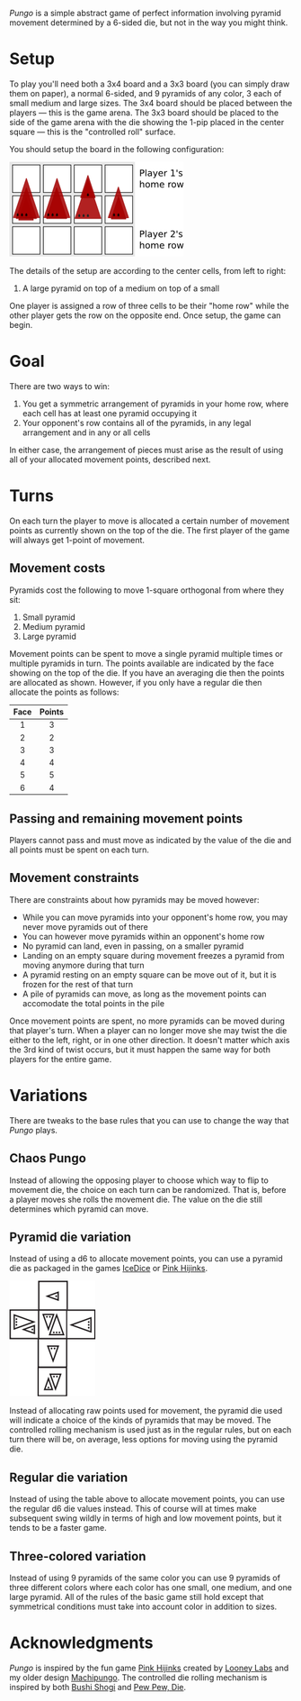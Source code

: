 *Pungo* is a simple abstract game of perfect information involving pyramid movement determined by a 6-sided die, but not in the way you might think.

Setup
=====

To play you'll need both a 3x4 board and a 3x3 board (you can simply draw them on paper), a normal 6-sided, and 9 pyramids of any color, 3 each of small medium and large sizes.  The 3x4 board should be placed between the players —  this is the game arena.  The 3x3 board should be placed to the side of the game arena with the die showing the 1-pip placed in the center square —  this is the "controlled roll" surface.

You should setup the board in the following configuration:

![todo](https://raw.githubusercontent.com/fogus/spiel/master/pyramidenspiel/pungo/graphics/pungo-setup.png)

The details of the setup are according to the center cells, from left to right:

 1. A large pyramid on top of a medium on top of a small

One player is assigned a row of three cells to be their "home row" while the other player gets the row on the opposite end.  Once setup, the game can begin.

Goal
====

There are two ways to win:

 1. You get a symmetric arrangement of pyramids in your home 
    row, where each cell has at least one pyramid occupying it
 2. Your opponent's row contains all of the pyramids, in any
    legal arrangement and in any or all cells

In either case, the arrangement of pieces must arise as the result of using all of your allocated movement points, described next.

Turns
=====

On each turn the player to move is allocated a certain number of movement points as currently shown on the top of the die. The first player of the game will always get 1-point of movement. 

## Movement costs

Pyramids cost the following to move 1-square orthogonal from where they sit:

 1. Small pyramid
 2. Medium pyramid
 3. Large pyramid

Movement points can be spent to move a single pyramid multiple times or multiple pyramids in turn.  The points available are indicated by the face showing on the top of the die.  If you have an averaging die then the points are allocated as shown.  However, if you only have a regular die then allocate the points as follows:

 Face | Points 
 :---: | :---:
  1 | 3
  2 | 2
  3 | 3
  4 | 4
  5 | 5
  6 | 4

## Passing and remaining movement points

Players cannot pass and must move as indicated by the value of the die and all points must be spent on each turn.

## Movement constraints

There are constraints about how pyramids may be moved however:

 * While you can move pyramids into your opponent's home row, 
   you may never move pyramids out of there
 * You can however move pyramids within an opponent's home row
 * No pyramid can land, even in passing, on a smaller pyramid
 * Landing on an empty square during movement freezes a pyramid 
   from moving anymore during that turn
 * A pyramid resting on an empty square can be move out of it, 
   but it is frozen for the rest of that turn
 * A pile of pyramids can move, as long as the movement points
   can accomodate the total points in the pile

Once movement points are spent, no more pyramids can be moved during that player's turn.  When a player can no longer move she may twist the die either to the left, right, or in one other direction.  It doesn't matter which axis the 3rd kind of twist occurs, but it must happen the same way for both players for the entire game.

Variations
==========

There are tweaks to the base rules that you can use to change the way that *Pungo* plays.

## Chaos Pungo

Instead of allowing the opposing player to choose which way to flip to movement die, the choice on each turn can be randomized.  That is, before a player moves she rolls the movement die.  The value on the die still determines which pyramid can move.

## Pyramid die variation

Instead of using a d6 to allocate movement points, you can use a pyramid die as packaged in the games [IceDice](http://www.looneylabs.com/games/icedice) or [Pink Hijinks](http://www.looneylabs.com/games/pink-hijinks).

![pyramid-die](https://raw.githubusercontent.com/fogus/spiel/master/pyramidenspiel/graphics/png/pyramid-die-faces.png)

Instead of allocating raw points used for movement, the pyramid die used will indicate a choice of the kinds of pyramids that may be moved.  The controlled rolling mechanism is used just as in the regular rules, but on each turn there will be, on average, less options for moving using the pyramid die.

## Regular die variation

Instead of using the table above to allocate movement points, you can use the regular d6 die values instead.  This of course will at times make subsequent swing wildly in terms of high and low movement points, but it tends to be a faster game.

## Three-colored variation

Instead of using 9 pyramids of the same color you can use 9 pyramids of three different colors where each color has one small, one medium, and one large pyramid.  All of the rules of the basic game still hold except that symmetrical conditions must take into account color in addition to sizes.

Acknowledgments
===============

*Pungo* is inspired by the fun game [Pink Hijinks](http://www.looneylabs.com/games/pink-hijinks) created by [Looney Labs](http://www.looneylabs.com) and my older design [Machipungo](https://github.com/fogus/spiel/tree/master/taschenspiele/machipongo).  The controlled die rolling mechanism is inspired by both [Bushi Shogi](http://boardgamegeek.com/boardgame/15874/bushi-shogi) and [Pew Pew, Die](http://icehousegames.org/wiki/index.php?title=PewPewDie).